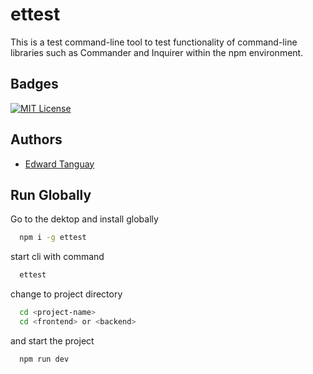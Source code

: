# ettest

This is a test command-line tool to test functionality of command-line libraries such as Commander and Inquirer within the npm environment.

## Badges

[![MIT License](https://img.shields.io/badge/License-MIT-green.svg)](https://choosealicense.com/licenses/mit/)

## Authors

- [Edward Tanguay](https://github.com/edwardtanguay)

## Run Globally

Go to the dektop and install globally

```bash
  npm i -g ettest
```

start cli with command

```bash
  ettest
```

change to project directory

```bash
  cd <project-name>
  cd <frontend> or <backend>
```

and start the project

```bash
  npm run dev
```
